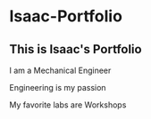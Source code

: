 # Isaac-Portfolio
##  This is Isaac's Portfolio

I am a Mechanical Engineer

Engineering is my passion

My favorite labs are Workshops
